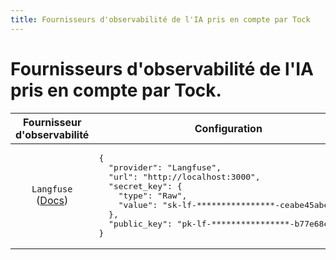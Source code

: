 ```yaml
---
title: Fournisseurs d'observabilité de l'IA pris en compte par Tock
---
```


# Fournisseurs d'observabilité de l'IA pris en compte par Tock.


<table>
<thead>
<tr>
<th style="font-weight:bold">Fournisseur d'observabilité</th>
<th style="font-weight:bold">Configuration</th>
</tr>
</thead>
<tbody>
<tr>
<td style="text-align: center;" markdown="span">

`Langfuse` <br />
([Docs](https://langfuse.com/docs))
</td>
<td style="vertical-align: top;">
<pre>
{
  "provider": "Langfuse",
  "url": "http://localhost:3000",
  "secret_key": {
    "type": "Raw",
    "value": "sk-lf-****************-ceabe45abe8f"
  },
  "public_key": "pk-lf-****************-b77e68ef7d2c"
}
</pre>
</td>
</tr>
</tbody>
</table>